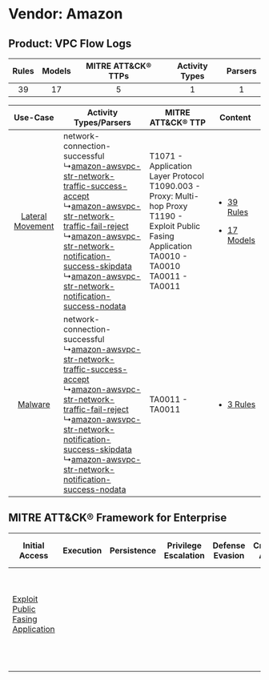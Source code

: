 Vendor: Amazon
==============
Product: VPC Flow Logs
----------------------
| Rules | Models | MITRE ATT&CK® TTPs | Activity Types | Parsers |
|:-----:|:------:|:------------------:|:--------------:|:-------:|
|  39   |   17   |         5          |       1        |    1    |

|    Use-Case    | Activity Types/Parsers    | MITRE ATT&CK® TTP    | Content    |
|:----:| ---- | ---- | ---- |
| [Lateral Movement](../../../UseCases/uc_lateral_movement.md) |  network-connection-successful<br> ↳[amazon-awsvpc-str-network-traffic-success-accept](Ps/pC_amazonawsvpcstrnetworktrafficsuccessaccept.md)<br> ↳[amazon-awsvpc-str-network-traffic-fail-reject](Ps/pC_amazonawsvpcstrnetworktrafficfailreject.md)<br> ↳[amazon-awsvpc-str-network-notification-success-skipdata](Ps/pC_amazonawsvpcstrnetworknotificationsuccessskipdata.md)<br> ↳[amazon-awsvpc-str-network-notification-success-nodata](Ps/pC_amazonawsvpcstrnetworknotificationsuccessnodata.md)<br> | T1071 - Application Layer Protocol<br>T1090.003 - Proxy: Multi-hop Proxy<br>T1190 - Exploit Public Fasing Application<br>TA0010 - TA0010<br>TA0011 - TA0011<br> | [<ul><li>39 Rules</li></ul><ul><li>17 Models</li></ul>](RM/r_m_amazon_vpc_flow_logs_Lateral_Movement.md) |
|          [Malware](../../../UseCases/uc_malware.md)          |  network-connection-successful<br> ↳[amazon-awsvpc-str-network-traffic-success-accept](Ps/pC_amazonawsvpcstrnetworktrafficsuccessaccept.md)<br> ↳[amazon-awsvpc-str-network-traffic-fail-reject](Ps/pC_amazonawsvpcstrnetworktrafficfailreject.md)<br> ↳[amazon-awsvpc-str-network-notification-success-skipdata](Ps/pC_amazonawsvpcstrnetworknotificationsuccessskipdata.md)<br> ↳[amazon-awsvpc-str-network-notification-success-nodata](Ps/pC_amazonawsvpcstrnetworknotificationsuccessnodata.md)<br> | TA0011 - TA0011<br>    | [<ul><li>3 Rules</li></ul>](RM/r_m_amazon_vpc_flow_logs_Malware.md)    |

MITRE ATT&CK® Framework for Enterprise
--------------------------------------
| Initial Access                                                                         | Execution | Persistence | Privilege Escalation | Defense Evasion | Credential Access | Discovery | Lateral Movement | Collection | Command and Control                                                                                                                                                                                                      | Exfiltration | Impact |
| -------------------------------------------------------------------------------------- | --------- | ----------- | -------------------- | --------------- | ----------------- | --------- | ---------------- | ---------- | ------------------------------------------------------------------------------------------------------------------------------------------------------------------------------------------------------------------------ | ------------ | ------ |
| [Exploit Public Fasing Application](https://attack.mitre.org/techniques/T1190)<br><br> |           |             |                      |                 |                   |           |                  |            | [Proxy: Multi-hop Proxy](https://attack.mitre.org/techniques/T1090/003)<br><br>[Application Layer Protocol](https://attack.mitre.org/techniques/T1071)<br><br>[Proxy](https://attack.mitre.org/techniques/T1090)<br><br> |              |        |